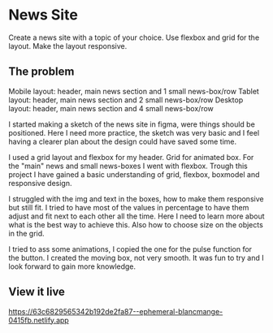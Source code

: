 # News Site

Create a news site with a topic of your choice. Use flexbox and grid for the layout. Make the layout responsive.

## The problem
Mobile layout: header, main news section and 1 small news-box/row
Tablet layout: header, main news section and 2 small news-box/row
Desktop layout: header, main news section and 4 small news-box/row 

I started making a sketch of the news site in figma, were things should be positioned. Here I need more practice, the sketch was very basic and I feel having a clearer plan about the design could have saved some time.

I used a grid layout and flexbox for my header. Grid for animated box.
For the "main" news and small news-boxes I went with flexbox. Trough this project I have gained a basic understanding of grid, flexbox, boxmodel and responsive design. 

I struggled with the img and text in the boxes, how to make them responsive but still fit. I tried to have most of the values in percentage to have them adjust and fit next to each other all the time. Here I need to learn more about what is the best way to achieve this.
Also how to choose size on the objects in the grid.

I tried to ass some animations, I copied the one for the pulse function for the button. I created the moving box, not very smooth. It was fun to try and I look forward to gain more knowledge.

## View it live
https://63c6829565342b192de2fa87--ephemeral-blancmange-0415fb.netlify.app 
